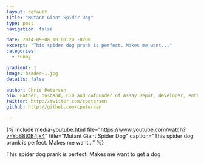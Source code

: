 ```yaml
---
layout: default
title: "Mutant Giant Spider Dog"
type: post
navigation: false

date: 2014-09-08 10:00:20 -0700
excerpt: "This spider dog prank is perfect. Makes me want..."
categories:
  - Funny

gradient: 1
image: header-1.jpg
details: false

author: Chris Petersen
bio: Father, husband, CIO and cofounder of Assay Depot, developer, entrepreneur and technologist.
twitter: http://twitter.com/cpetersen
github: http://github.com/cpetersen

---
```


{% include media-youtube.html file="https://www.youtube.com/watch?v=YoB8t0B4jx4" title="Mutant Giant Spider Dog" caption="This spider dog prank is perfect. Makes me want..." %}

This spider dog prank is perfect. Makes me want to get a dog.
